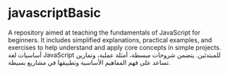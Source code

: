 # javascriptBasic
A repository aimed at teaching the fundamentals of JavaScript for beginners. It includes simplified explanations, practical examples, and exercises to help understand and apply core concepts in simple projects. أساسيات لغة JavaScript للمبتدئين. يتضمن شروحات مبسطة، أمثلة عملية، وتمارين تساعد على فهم المفاهيم الأساسية وتطبيقها في مشاريع بسيطة.
